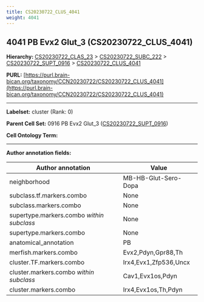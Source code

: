 ```yaml
---
title: CS20230722_CLUS_4041
weight: 4041
---
```

## 4041 PB Evx2 Glut_3 (CS20230722_CLUS_4041)
<b>Hierarchy: </b>
[CS20230722_CLAS_23](../CS20230722_CLAS_23) >
[CS20230722_SUBC_222](../CS20230722_SUBC_222) >
[CS20230722_SUPT_0916](../CS20230722_SUPT_0916) >
[CS20230722_CLUS_4041](../CS20230722_CLUS_4041)

**PURL:** [https://purl.brain-bican.org/taxonomy/CCN20230722/CS20230722_CLUS_4041](https://purl.brain-bican.org/taxonomy/CCN20230722/CS20230722_CLUS_4041)

---


**Labelset:** cluster (Rank: 0)

**Parent Cell Set:** 0916 PB Evx2 Glut_3 ([CS20230722_SUPT_0916](../CS20230722_SUPT_0916))



**Cell Ontology Term:** 

[MARKER GENES.]: #


---

[TRANSFERRED ANNOTATIONS.]: #


[AUTHOR ANNOTATION FIELDS.]: #


**Author annotation fields:**

| Author annotation | Value |
|-------------------|-------|
|neighborhood|MB-HB-Glut-Sero-Dopa|
|subclass.tf.markers.combo|None|
|subclass.markers.combo|None|
|supertype.markers.combo _within subclass_|None|
|supertype.markers.combo|None|
|anatomical_annotation|PB|
|merfish.markers.combo|Evx2,Pdyn,Gpr88,Th|
|cluster.TF.markers.combo|Irx4,Evx1,Zfp536,Uncx|
|cluster.markers.combo _within subclass_|Cav1,Evx1os,Pdyn|
|cluster.markers.combo|Irx4,Evx1os,Th,Pdyn|
